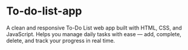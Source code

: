 # To-do-list-app
A clean and responsive To-Do List web app built with HTML, CSS, and JavaScript. Helps you manage daily tasks with ease — add, complete, delete, and track your progress in real time.
